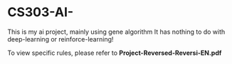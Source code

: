 # CS303-AI-
This is my ai project, mainly using gene algorithm
It has nothing to do with deep-learning or reinforce-learning!

To view specific rules, please refer to **Project-Reversed-Reversi-EN.pdf**
